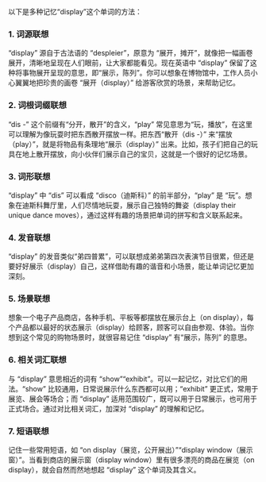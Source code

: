 以下是多种记忆“display”这个单词的方法：

### 1. 词源联想
“display” 源自于古法语的 “despleier”，原意为 “展开，摊开”，就像把一幅画卷展开，清晰地呈现在人们眼前，让大家都能看见。现在英语中 “display” 保留了这种将事物展开呈现的意思，即“展示，陈列”。你可以想象在博物馆中，工作人员小心翼翼地把珍贵的画卷 “展开（display）” 给游客欣赏的场景，来帮助记忆。

### 2. 词根词缀联想
“dis -” 这个前缀有“分开，散开”的含义，“play” 常见意思为“玩，播放”，在这里可以理解为像玩耍时把东西散开摆放一样。把东西“散开（dis -）” 来“摆放（play）”，就是将物品有条理地“展示（display）” 出来。比如，孩子们把自己的玩具在地上散开摆放，向小伙伴们展示自己的宝贝，这就是一个很好的记忆场景。

### 3. 词形联想
“display” 中 “dis” 可以看成 “disco（迪斯科）” 的前半部分，“play” 是 “玩”。想象在迪斯科舞厅里，人们尽情地玩耍，展示自己独特的舞姿（display their unique dance moves），通过这样有趣的场景把单词的拼写和含义联系起来。

### 4. 发音联想
“display” 的发音类似“弟四普累”，可以联想成弟弟第四次表演节目很累，但还是要好好展示（display）自己，这样借助有趣的谐音和小场景，能让单词记忆更加深刻。

### 5. 场景联想
想象一个电子产品商店，各种手机、平板等都摆放在展示台上（on display），每个产品都以最好的状态展示（display）给顾客，顾客可以自由参观、体验。当你想到这个常见的购物场景时，就很容易记住 “display” 有“展示，陈列” 的意思。

### 6. 相关词汇联想
与 “display” 意思相近的词有 “show”“exhibit”。可以一起记忆，对比它们的用法。“show” 比较通用，日常说展示什么东西都可以用；“exhibit” 更正式，常用于展览、展会等场合；而 “display” 适用范围较广，既可以用于日常展示，也可用于正式场合。通过对比相关词汇，加深对 “display” 的理解和记忆。

### 7. 短语联想
记住一些常用短语，如 “on display（展览，公开展出）”“display window（展示窗）”。当看到商店的展示窗（display window）里有很多漂亮的商品在展览（on display），就会自然而然地想起 “display” 这个单词及其含义。 